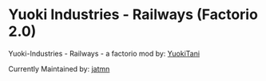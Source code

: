 # Yuoki Industries - Railways (Factorio 2.0)
Yuoki-Industries - Railways - a factorio mod by: [YuokiTani](https://mods.factorio.com/user/YuokiTani)

Currently Maintained by: [jatmn](https://mods.factorio.com/user/jatmn)